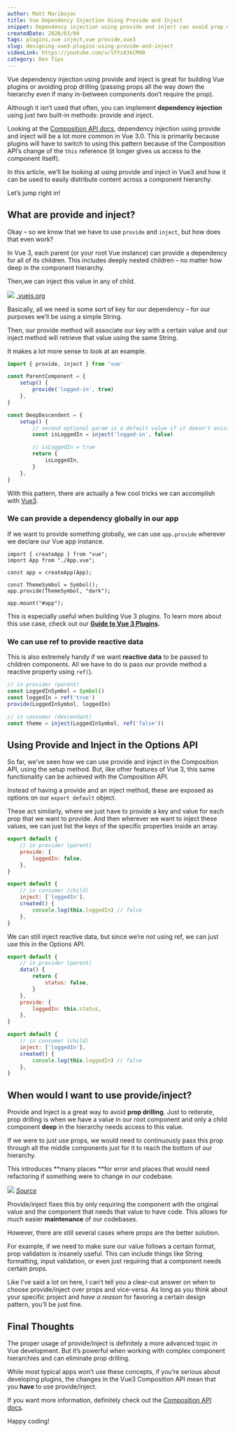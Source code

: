 ```yaml
---
author: Matt Maribojoc
title: Vue Dependency Injection Using Provide and Inject
snippet: Dependency injection using provide and inject can avoid prop drilling in Vue 3 especially in building Vue3 plugins.
createdDate: 2020/03/04
tags: plugins,vue inject,vue provide,vue3
slug: designing-vue3-plugins-using-provide-and-inject
videoLink: https://youtube.com/v/lFYzA3kCM90
category: Dev Tips
---
```


Vue dependency injection using provide and inject is great for building Vue plugins or avoiding prop drilling (passing props all the way down the hierarchy even if many in-between components don’t require the prop).

Although it isn’t used that often, you can implement **dependency injection** using just two built-in methods: provide and inject.

Looking at the [Composition API docs](https://v3.vuejs.org/guide/component-provide-inject.html), dependency injection using provide and inject will be a lot more common in Vue 3.0. This is primarily because plugins will have to switch to using this pattern because of the Composition API’s change of the `this` reference (it longer gives us access to the component itself).

In this article, we’ll be looking at using provide and inject in Vue3 and how it can be used to easily distribute content across a component hierarchy.

Let’s jump right in!

## What are provide and inject?

Okay – so we know that we have to use `provide` and `inject`, but how does that even work?

In Vue 3, each parent (or your root Vue instance) can provide a dependency for all of its children. This includes deeply nested children – no matter how deep in the component hierarchy.

Then,we can inject this value in any of child.

![](https://vuejs.org/assets/provide-inject.3e0505e4.png)
\_[vuejs.org](https://vuejs.org/guide/components/provide-inject.html#prop-drilling)

Basically, all we need is some sort of key for our dependency – for our purposes we’ll be using a simple String.

Then, our provide method will associate our key with a certain value and our inject method will retrieve that value using the same String.

It makes a lot more sense to look at an example.

```js
import { provide, inject } from 'vue'

const ParentComponent = {
    setup() {
        provide('logged-in', true)
    },
}

const DeepDescendent = {
    setup() {
        // second optional param is a default value if it doesn't exist
        const isLoggedIn = inject('logged-in', false)

        // isLoggedIn = true
        return {
            isLoggedIn,
        }
    },
}
```

With this pattern, there are actually a few cool tricks we can accomplish with [Vue3](https://learnvue.co/2019/12/what-you-need-to-know-about-vue3-in-2020/).

### We can provide a dependency globally in our app

If we want to provide something globally, we can use `app.provide` wherever we declare our Vue app instance.

```js{}[main.js]
import { createApp } from "vue";
import App from "./App.vue";

const app = createApp(App);

const ThemeSymbol = Symbol();
app.provide(ThemeSymbol, "dark");

app.mount("#app");
```

This is especially useful when building Vue 3 plugins. To learn more about this use case, check out our **[Guide to Vue 3 Plugins](https://learnvue.co/2021/06/building-your-own-vue-3-plugin-a-full-guide/).**

### We can use ref to provide reactive data

This is also extremely handy if we want **reactive data** to be passed to children components. All we have to do is pass our provide method a reactive property using `ref(`).

```js
// in provider (parent)
const LoggedInSymbol = Symbol()
const loggedIn = ref('true')
provide(LoggedInSymbol, loggedIn)

// in consumer (descendant)
const theme = inject(LoggedInSymbol, ref('false'))
```

## Using Provide and Inject in the Options API

So far, we’ve seen how we can use provide and inject in the Composition API, using the setup method. But, like other features of Vue 3, this same functionality can be achieved with the Composition API.

Instead of having a provide and an inject method, these are exposed as options on our `export default` object.

These act similarly, where we just have to provide a key and value for each prop that we want to provide. And then wherever we want to inject these values, we can just list the keys of the specific properties inside an array.

```js
export default {
    // in provider (parent)
    provide: {
        loggedIn: false,
    },
}
```

```js
export default {
    // in consumer (child)
    inject: ['loggedIn'],
    created() {
        console.log(this.loggedIn) // false
    },
}
```

We can still inject reactive data, but since we’re not using ref, we can just use this in the Options API.

```js
export default {
    // in provider (parent)
    data() {
        return {
            status: false,
        }
    },
    provide: {
        loggedIn: this.status,
    },
}
```

```js
export default {
    // in consumer (child)
    inject: ['loggedIn'],
    created() {
        console.log(this.loggedIn) // false
    },
}
```

## When would I want to use provide/inject?

Provide and Inject is a great way to avoid **prop drilling**. Just to reiterate, prop drilling is when we have a value in our root component and only a child component **deep** in the hierarchy needs access to this value.

If we were to just use props, we would need to continuously pass this prop through all the middle components just for it to reach the bottom of our hierarchy.

This introduces **many places **for error and places that would need refactoring if something were to change in our codebase.

![](https://miro.medium.com/max/1270/0*b58JvbNhE1tKv7Tb)
_[Source](https://medium.com/front-end-weekly/props-drilling-in-react-js-723be80a08e5)_

Provide/inject fixes this by only requiring the component with the original value and the component that needs that value to have code. This allows for much easier **maintenance** of our codebases.

However, there are still several cases where props are the better solution.

For example, if we need to make sure our value follows a certain format, prop validation is insanely useful. This can include things like String formatting, input validation, or even just requiring that a component needs certain props.

Like I’ve said a lot on here, I can’t tell you a clear-cut answer on when to choose provide/inject over props and vice-versa. As long as you think about your specific project and _have a reason_ for favoring a certain design pattern, you’ll be just fine.

## Final Thoughts

The proper usage of provide/inject is definitely a more advanced topic in Vue development. But it’s powerful when working with complex component hierarchies and can eliminate prop drilling.

While most typical apps won’t use these concepts, if you’re serious about developing plugins, the changes in the Vue3 Composition API mean that you **have** to use provide/inject.

If you want more information, definitely check out the [Composition API docs](https://vue-composition-api-rfc.netlify.com/).

Happy coding!
